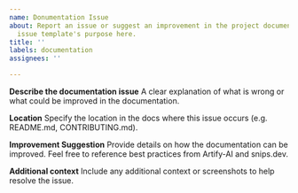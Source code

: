 ```yaml
---
name: Donumentation Issue
about: Report an issue or suggest an improvement in the project documentation this
  issue template's purpose here.
title: ''
labels: documentation
assignees: ''

---
```


**Describe the documentation issue**
A clear explanation of what is wrong or what could be improved in the documentation.

**Location**
Specify the location in the docs where this issue occurs (e.g. README.md, CONTRIBUTING.md).

**Improvement Suggestion**
Provide details on how the documentation can be improved.
Feel free to reference best practices from Artify-AI and snips.dev.

**Additional context**
Include any additional context or screenshots to help resolve the issue.
